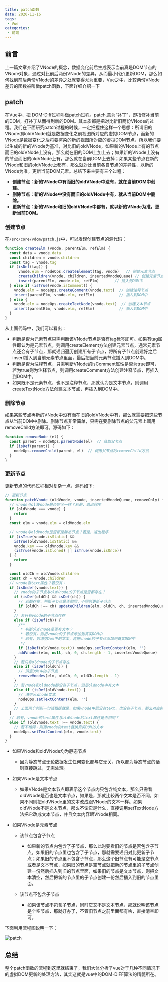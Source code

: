 ```yaml
---
title: patch函数
date: 2020-11-16
tags:
 - Vue
categories:
 - 前端
---
```


## 前言

上一篇文章介绍了VNode的概念，数据变化前后生成表示当前真是DOM节点的VNode对象，通过对比前后两份VNode的差异，从而最小代价更新DOM，那么如何找到前后两份VNode的差异之处就变得尤为重要，Vue之中，比较两份VNode差异的函数被叫做patch函数，下面详细介绍一下

## patch

在Vue中，把 DOM-Diff过程叫做patch过程。patch,意为“补丁”，即指修补当前的DOM，打补丁从而得到新的DOM。其本质都是把对比新旧两份VNode的过程。我们在下面研究patch过程的时候，一定把握住这样一个思想：所谓旧的VNode(即oldVNode)就是数据变化之前视图所对应的虚拟DOM节点，而新的VNode是数据变化之后将要渲染的新的视图所对应的虚拟DOM节点，所以我们要以生成的新的VNode为基准，对比旧的oldVNode，如果新的VNode上有的节点而旧的oldVNode上没有，那么就在旧的DOM上加上去；如果新的VNode上没有的节点而旧的oldVNode上有，那么就在当前DOM上去掉；如果某些节点在新的VNode和旧的oldVNode上都有，那么就对比当前各自节点的差异性，以新的VNode为准，更新当前DOM元素。总结下来主要有三个过程：

* **创建节点：新的VNode中有而旧的oldVNode中没有，就在当前DOM中创建。**
* **删除节点：新的VNode中没有而旧的oldVNode中有，就从当前DOM中删除。**
* **更新节点：新的VNode和旧的oldVNode中都有，就以新的VNode为准，更新当前DOM。**

### 创建节点

在`/src/core/vdom/patch.js`中，可以发现创建节点的源代码：

```js
function createElm (vnode, parentElm, refElm) {
  const data = vnode.data
  const children = vnode.children
  const tag = vnode.tag
  if (isDef(tag)) {
      vnode.elm = nodeOps.createElement(tag, vnode)   // 创建元素节点
      createChildren(vnode, children, insertedVnodeQueue) // 创建元素节点的子节点
      insert(parentElm, vnode.elm, refElm)       // 插入到DOM中
  } else if (isTrue(vnode.isComment)) {
    vnode.elm = nodeOps.createComment(vnode.text)  // 创建注释节点
    insert(parentElm, vnode.elm, refElm)           // 插入到DOM中
  } else {
    vnode.elm = nodeOps.createTextNode(vnode.text)  // 创建文本节点
    insert(parentElm, vnode.elm, refElm)           // 插入到DOM中
  }
}
```

从上面代码中，我们可以看出：

* 判断是否为元素节点只需判断该VNode节点是否有tag标签即可。如果有tag属性即认为是元素节点，则调用createElement方法创建元素节点，通常元素节点还会有子节点，那就递归遍历创建所有子节点，将所有子节点创建好之后insert插入到当前元素节点里面，最后把当前元素节点插入到DOM中。
* 判断是否为注释节点，只需判断VNode的isComment属性是否为true即可，若为true则为注释节点，则调用createComment方法创建注释节点，再插入到DOM中。
* 如果既不是元素节点，也不是注释节点，那就认为是文本节点，则调用createTextNode方法创建文本节点，再插入到DOM中。

### 删除节点

如果某些节点再新的VNode中没有而在旧的oldVNode中有，那么就需要把这些节点从当前DOM中删除。删除节点非常简单，只需在要删除节点的父元素上调用removeChild方法即可。源码如下：

```js
function removeNode (el) {
  const parent = nodeOps.parentNode(el)  // 获取父节点
  if (isDef(parent)) {
    nodeOps.removeChild(parent, el)  // 调用父节点的removeChild方法
  }
}
```

### 更新节点

更新节点的代码过程相对复杂一点，源码如下:

```js
// 更新节点
function patchVnode (oldVnode, vnode, insertedVnodeQueue, removeOnly) {
  // vnode与oldVnode是否完全一样？若是，退出程序
  if (oldVnode === vnode) {
    return
  }
  const elm = vnode.elm = oldVnode.elm

  // vnode与oldVnode是否都是静态节点？若是，退出程序
  if (isTrue(vnode.isStatic) &&
    isTrue(oldVnode.isStatic) &&
    vnode.key === oldVnode.key &&
    (isTrue(vnode.isCloned) || isTrue(vnode.isOnce))
  ) {
    return
  }

  const oldCh = oldVnode.children
  const ch = vnode.children
  // vnode有text属性？若没有：
  if (isUndef(vnode.text)) {
    // vnode的子节点与oldVnode的子节点是否都存在？
    if (isDef(oldCh) && isDef(ch)) {
      // 若都存在，判断子节点是否相同，不同则更新子节点
      if (oldCh !== ch) updateChildren(elm, oldCh, ch, insertedVnodeQueue, removeOnly)
    }
    // 若只有vnode的子节点存在
    else if (isDef(ch)) {
      /**
       * 判断oldVnode是否有文本？
       * 若没有，则把vnode的子节点添加到真实DOM中
       * 若有，则清空Dom中的文本，再把vnode的子节点添加到真实DOM中
       */
      if (isDef(oldVnode.text)) nodeOps.setTextContent(elm, '')
      addVnodes(elm, null, ch, 0, ch.length - 1, insertedVnodeQueue)
    }
    // 若只有oldnode的子节点存在
    else if (isDef(oldCh)) {
      // 清空DOM中的子节点
      removeVnodes(elm, oldCh, 0, oldCh.length - 1)
    }
    // 若vnode和oldnode都没有子节点，但是oldnode中有文本
    else if (isDef(oldVnode.text)) {
      // 清空oldnode文本
      nodeOps.setTextContent(elm, '')
    }
    // 上面两个判断一句话概括就是，如果vnode中既没有text，也没有子节点，那么对应的oldnode中有什么就清空什么
  }
  // 若有，vnode的text属性与oldVnode的text属性是否相同？
  else if (oldVnode.text !== vnode.text) {
    // 若不相同：则用vnode的text替换真实DOM的文本
    nodeOps.setTextContent(elm, vnode.text)
  }
}
```

* 如果VNode和oldVNode均为静态节点
  
  * 因为静态节点无论数据发生任何变化都与它无关，所以都为静态节点的话则直接跳过，无需处理。

* 如果VNode是文本节点

  * 如果VNode是文本节点即表示这个节点内只包含纯文本，那么只需看oldVNode是否也是文本节点，如果是，那就比较两个文本是否不同，如果不同则把oldVNode里的文本改成跟VNode的文本一样。如果oldVNode不是文本节点，那么不论它是什么，直接调用setTextNode方法把它改成文本节点，并且文本内容跟VNode相同。

* 如果VNode是元素节点

  * 该节点包含子节点

    * 如果新的节点内包含了子节点，那么此时要看旧的节点是否包含子节点，如果旧的节点里也包含了子节点，那就需要递归对比更新子节点；如果旧的节点里不包含子节点，那么这个旧节点有可能是空节点或者是文本节点，如果旧的节点是空节点就把新的节点里的子节点创建一份然后插入到旧的节点里面，如果旧的节点是文本节点，则把文本清空，然后把新的节点里的子节点创建一份然后插入到旧的节点里面。

  * 该节点不包含子节点

    * 如果该节点不包含子节点，同时它又不是文本节点，那就说明该节点是个空节点，那就好办了，不管旧节点之前里面都有啥，直接清空即可。

下面利用流程图说明一下：

![patch](~@Vue/images/patch.png)

## 总结

整个patch函数的流程到这里就结束了，我们大体分析了vue对于几种不同情况下的虚拟DOM更新的处理方法，其实这就是vue中的DOM-DIFF算法的精髓所在。
